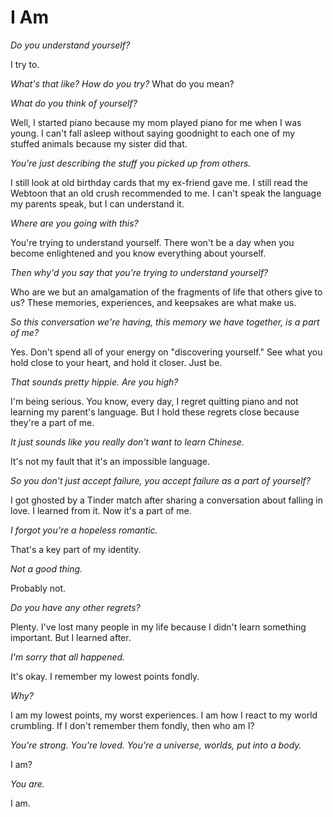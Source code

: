 # I Am

*Do you understand yourself?*

I try to.

*What's that like? How do you try?*
What do you mean?

*What do you think of yourself?*

Well, I started piano because my mom played piano for me when I was young. I can't fall asleep without saying goodnight to each one of my stuffed animals because my sister did that.

*You're just describing the stuff you picked up from others.*

I still look at old birthday cards that my ex-friend gave me. I still read the Webtoon that an old crush recommended to me. I can't speak the language my parents speak, but I can understand it.

*Where are you going with this?*

You're trying to understand yourself. There won't be a day when you become enlightened and you know everything about yourself.

*Then why'd you say that you're trying to understand yourself?*

Who are we but an amalgamation of the fragments of life that others give to us? These memories, experiences, and keepsakes are what make us.

*So this conversation we're having, this memory we have together, is a part of me?*

Yes. Don't spend all of your energy on "discovering yourself." See what you hold close to your heart, and hold it closer. Just be.

*That sounds pretty hippie. Are you high?*

I'm being serious. You know, every day, I regret quitting piano and not learning my parent's language. But I hold these regrets close because they're a part of me.

*It just sounds like you really don't want to learn Chinese.*

It's not my fault that it's an impossible language.

*So you don't just accept failure, you accept failure as a part of yourself?*

I got ghosted by a Tinder match after sharing a conversation about falling in love. I learned from it. Now it's a part of me.

*I forgot you're a hopeless romantic.*

That's a key part of my identity.

*Not a good thing.*

Probably not.

*Do you have any other regrets?*

Plenty. I've lost many people in my life because I didn't learn something important. But I learned after.

*I'm sorry that all happened.*

It's okay. I remember my lowest points fondly.

*Why?*

I am my lowest points, my worst experiences. I am how I react to my world crumbling. If I don't remember them fondly, then who am I?

*You're strong. You're loved. You're a universe, worlds, put into a body.*

I am?

*You are.*

I am.
